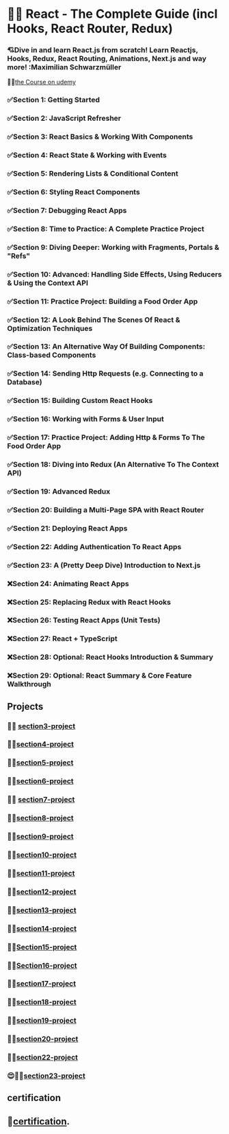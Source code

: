 # 🤍🤍 React - The Complete Guide (incl Hooks, React Router, Redux)

### 💘Dive in and learn React.js from scratch! Learn Reactjs, Hooks, Redux, React Routing, Animations, Next.js and way more! :Maximilian Schwarzmüller

🐳🐳[the Course on udemy](https://www.udemy.com/course/react-the-complete-guide-incl-redux/)

### ✅Section 1: Getting Started

### ✅Section 2: JavaScript Refresher

### ✅Section 3: React Basics & Working With Components

### ✅Section 4: React State & Working with Events

### ✅Section 5: Rendering Lists & Conditional Content

### ✅Section 6: Styling React Components

### ✅Section 7: Debugging React Apps

### ✅Section 8: Time to Practice: A Complete Practice Project

### ✅Section 9: Diving Deeper: Working with Fragments, Portals & "Refs"

### ✅Section 10: Advanced: Handling Side Effects, Using Reducers & Using the Context API

### ✅Section 11: Practice Project: Building a Food Order App

### ✅Section 12: A Look Behind The Scenes Of React & Optimization Techniques

### ✅Section 13: An Alternative Way Of Building Components: Class-based Components

### ✅Section 14: Sending Http Requests (e.g. Connecting to a Database)

### ✅Section 15: Building Custom React Hooks

### ✅Section 16: Working with Forms & User Input

### ✅Section 17: Practice Project: Adding Http & Forms To The Food Order App

### ✅Section 18: Diving into Redux (An Alternative To The Context API)

### ✅Section 19: Advanced Redux

### ✅Section 20: Building a Multi-Page SPA with React Router

### ✅Section 21: Deploying React Apps

### ✅Section 22: Adding Authentication To React Apps

### ✅Section 23: A (Pretty Deep Dive) Introduction to Next.js

### ❌Section 24: Animating React Apps

### ❌Section 25: Replacing Redux with React Hooks

### ❌Section 26: Testing React Apps (Unit Tests)

### ❌Section 27: React + TypeScript

### ❌Section 28: Optional: React Hooks Introduction & Summary

### ❌Section 29: Optional: React Summary & Core Feature Walkthrough

## **Projects**

### 🐳🐳 [section3-project](https://react-course-section3.netlify.app)

### 🐳🐳[section4-project](https://react-course-section4.netlify.app)

### 🐳🐳[section5-project](https://react-course-section5.netlify.app)

### 🐳🐳[section6-project](https://react-course-section6.netlify.app)

### 🐳🐳 [section7-project](https://react-course-section7.netlify.app)

### 🐳🐳[section8-project](https://react-course-section8.netlify.app)

### 🐳🐳[section9-project](https://react-course-section9.netlify.app)

### 🐳🐳[section10-project](https://react-course-section10.netlify.app/)

### 🐳🐳[section11-project](react-course-section11.netlify.app)

### 🐳🐳[section12-project](https://react-course-section12.netlify.app/)

### 🐳🐳[section13-project](https://react-course-section13.netlify.app/)

### 🐳🐳[section14-project](https://react-course-sectio14.netlify.app/)

### 🐳🐳[Section15-project](https://react-course-section15.netlify.app)

### 🐳🐳[Section16-project](https://react-course-section16.netlify.app)

### 🐳🐳[section17-project](https://react-course-section17.netlify.app)

### 🐳🐳[section18-project](https://react-course-section18.netlify.app/)

### 🐳🐳[section19-project](https://react-course-section19.netlify.app)

### 🐳🐳[section20-project](https://react-course-section20.netlify.app/)

### 🐳🐳[section22-project](https://react-course-section22.netlify.app)

### 😍🐳🐳[section23-project](https://nextjs-project-ashen-beta.vercel.app/)

## **certification**

## 🥳[certification](#).
